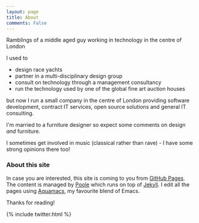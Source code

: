 ```yaml
---
layout: page
title: About
comments: False
---
```


<p class="message">
  Ramblings of a middle aged guy working in technology in the centre of London
</p>

I used to 

* design race yachts
* partner in a multi-disciplinary design group
* consult on technology through a management consultancy
* run the technology used by one of the global fine art auction houses

but now I run a small company in the centre of London providing
software development, contract IT services, open source solutions and
general IT consulting.

I'm married to a furniture designer so expect some comments on
design *and* furniture.

I sometimes get involved in music (classical rather than rave) - I
have some strong opinions there too!

### About this site
In case you are interested, this site is coming to you from
[GitHub Pages](https://pages.github.com). The content is managed by
[Poole](https://github.com/poole) which runs on top of
[Jekyll](http://jekyllrb.com). I edit all the pages using
[Aquamacs](http://aquamacs.org/), my favourite blend of Emacs.

Thanks for reading!

{% include twitter.html %}
